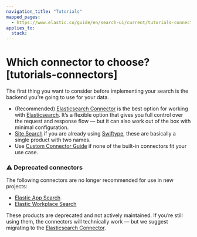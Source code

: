 ```yaml
---
navigation_title: "Tutorials"
mapped_pages:
  - https://www.elastic.co/guide/en/search-ui/current/tutorials-connectors.html
applies_to:
  stack:
---
```


# Which connector to choose? [tutorials-connectors]

The first thing you want to consider before implementing your search is the backend you’re going to use for your data.

- (Recommended) [Elasticsearch Connector](/reference/api-connectors-elasticsearch.md) is the best option for working with [Elasticsearch](https://www.elastic.co/elasticsearch). It’s a flexible option that gives you full control over the request and response flow — but it can also work out of the box with minimal configuration.
- [Site Search](/reference/api-connectors-site-search.md) if you are already using [Swiftype](https://swiftype.com/), these are basically a single product with two names.
- Use [Custom Connector Guide](/reference/guides-building-custom-connector.md) if none of the built-in connectors fit your use case.

### ⚠️ Deprecated connectors

The following connectors are no longer recommended for use in new projects:

- [Elastic App Search](/reference/api-connectors-app-search.md)
- [Elastic Workplace Search](/reference/api-connectors-workplace-search.md)

These products are deprecated and not actively maintained. If you’re still using them, the connectors will technically work — but we suggest migrating to the [Elasticsearch Connector](/reference/api-connectors-elasticsearch.md).
